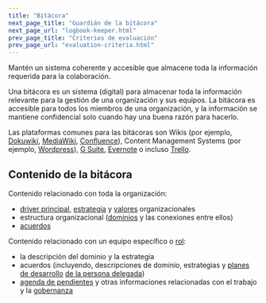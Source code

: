 ```yaml
---
title: "Bitácora"
next_page_title: "Guardián de la bitácora"
next_page_url: "logbook-keeper.html"
prev_page_title: "Criterios de evaluación"
prev_page_url: "evaluation-criteria.html"
---
```



<div class="card summary"><div class="card-body">Mantén un sistema coherente y accesible que almacene toda la información requerida para la colaboración.
</div></div>

Una bitácora es un sistema (digital) para almacenar toda la información relevante para la gestión de una organización y sus equipos. La bitácora es accesible para todos los miembros de una organización, y la información se mantiene confidencial solo cuando hay una buena razón para hacerlo.

Las plataformas comunes para las bitácoras son Wikis (por ejemplo, [Dokuwiki](https://www.dokuwiki.org/), [MediaWiki](https://www.mediawiki.org/), [Confluence](https://www.atlassian.com/software/confluence)), Content Management Systems (por ejemplo, [Wordpress](https://wordpress.org/)), [G Suite](https://gsuite.google.com), [Evernote](https://evernote.com/business) o incluso [Trello](https://trello.com/).

## Contenido de la bitácora

Contenido relacionado con toda la organización:

- <a href="glossary.html#entry-primary-driver" class="glossary-tooltip" data-toggle="tooltip" title="Driver principal: El motivante principal de un dominio es el principal motivante al que responden las personas que tienen agencia en ese dominio.">driver principal</a>, <a href="glossary.html#entry-strategy" class="glossary-tooltip" data-toggle="tooltip" title="Estrategia: Un enfoque de alto nivel sobre cómo las personas crearán valor para dar cuenta de un dominio con éxito.">estrategia</a> y <a href="glossary.html#entry-values" class="glossary-tooltip" data-toggle="tooltip" title="Valores: Principios valorados que guían el comportamiento. No confundir con &quot;valor&quot; (singular) en el contexto de un driver.">valores</a> organizacionales
- estructura organizacional (<a href="glossary.html#entry-domain" class="glossary-tooltip" data-toggle="tooltip" title="Dominio: Un área específica de influencia, actividad y toma de decisiones dentro de una organización.">dominios</a> y las conexiones entre ellos)
- <a href="glossary.html#entry-agreement" class="glossary-tooltip" data-toggle="tooltip" title="Acuerdo: Una pauta, proceso, protocolo o política que ha sido acordado y se ha diseñado para guiar el flujo de valor.">acuerdos</a>

Contenido relacionado con un equipo específico o <a href="glossary.html#entry-role" class="glossary-tooltip" data-toggle="tooltip" title="Rol: Un dominio que se delega a un individuo, quien luego se convierte en el encargado de roles.">rol</a>:

- la descripción del dominio y la estrategia
- acuerdos (incluyendo, descripciones de dominio, estrategias y <a href="glossary.html#entry-delegatee" class="glossary-tooltip" data-toggle="tooltip" title="Persona(s) delegada(s): Un individuo o grupo que acepta la responsabilidad de un dominio que le ha sido delegado, convirtiéndose en un guardián de rol o un equipo.">planes de desarrollo</a> [de la persona delegada](development-plan.html))
- <a href="glossary.html#entry-backlog" class="glossary-tooltip" data-toggle="tooltip" title="Agenda pendiente: Una lista (a menudo priorizada) de elementos de trabajo (entregables) o drivers incompletos que necesitan ser abordados.">agenda de pendientes</a> y otras informaciones relacionadas con el trabajo y la <a href="glossary.html#entry-governance" class="glossary-tooltip" data-toggle="tooltip" title="Gobernanza: El proceso de establecer objetivos y tomar y evolucionar decisiones que orientan a las personas hacia la consecución de dichos objetivos.">gobernanza</a>